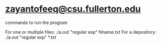 # zayantofeeq@csu.fullerton.edu

commands to run the program

For one or multiple files: ./a.out "regular exp" filname.txt
For a depository: ./a.out "regular exp" *.txt
